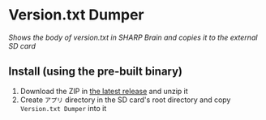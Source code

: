 Version.txt Dumper
==================

*Shows the body of version.txt in SHARP Brain and copies it to the external SD card*


Install (using the pre-built binary)
------------------------------------

1. Download the ZIP in [the latest release](https://github.com/brain-hackers/version-txt-dumper/releases) and unzip it
2. Create `アプリ` directory in the SD card's root directory and copy `Version.txt Dumper` into it

